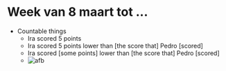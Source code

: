# Week van 8 maart tot ...

- Countable things
  - Ira scored 5 points
  - Ira scored 5 points lower than [the score that] Pedro [scored]
  - Ira scored [some points] lower than [the score that] Pedro [scored]
  - ![afb](./week20170308/img1.jpg)
